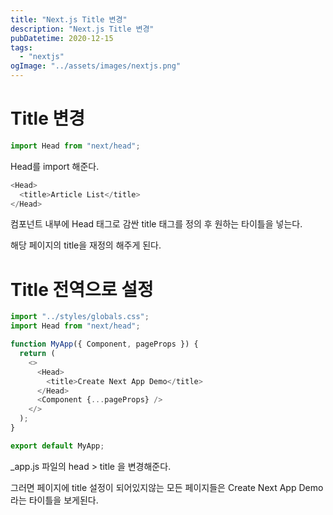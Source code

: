 ```yaml
---
title: "Next.js Title 변경"
description: "Next.js Title 변경"
pubDatetime: 2020-12-15
tags:
  - "nextjs"
ogImage: "../assets/images/nextjs.png"
---
```


# Title 변경

```js
import Head from "next/head";
```

Head를 import 해준다.

```js
<Head>
  <title>Article List</title>
</Head>
```

컴포넌트 내부에 Head 태그로 감싼 title 태그를 정의 후 원하는 타이틀을 넣는다.

해당 페이지의 title을 재정의 해주게 된다.

# Title 전역으로 설정

```js
import "../styles/globals.css";
import Head from "next/head";

function MyApp({ Component, pageProps }) {
  return (
    <>
      <Head>
        <title>Create Next App Demo</title>
      </Head>
      <Component {...pageProps} />
    </>
  );
}

export default MyApp;
```

\_app.js 파일의 head > title 을 변경해준다.

그러면 페이지에 title 설정이 되어있지않는 모든 페이지들은 Create Next App Demo 라는 타이틀을 보게된다.
